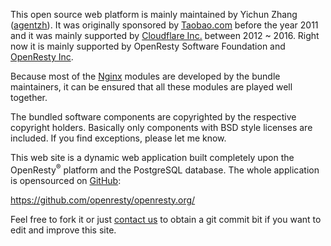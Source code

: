 <!---
    @title         About
    @creator       Yichun Zhang
    @created       2011-06-21 04:07 GMT
    @modifier      Yichun Zhang
    @modifier_link yichun-zhang
    @modified      2013-07-19 00:24 GMT
    @changes       21
--->

This open source web platform is mainly maintained by Yichun Zhang ([agentzh](http://agentzh.org)).
It was originally sponsored by [Taobao.com](http://www.taobao.com) before the
year 2011 and it was mainly supported by [Cloudflare Inc.](http://www.cloudflare.com)
between 2012 ~ 2016. Right now it is mainly supported by OpenResty Software Foundation
and [OpenResty Inc](https://openresty.com).

Because most of the [Nginx](nginx.html) modules are developed by the bundle
maintainers, it can be ensured
that all these modules are played well together.

The bundled software components are copyrighted by the respective copyright
holders.  Basically only components with BSD style licenses are included. If
you find exceptions, please let me know.

This web site is a dynamic web application built completely upon the OpenResty<sup>&reg;</sup>
platform and the PostgreSQL database. The whole application is
opensourced on [GitHub](github.html):

https://github.com/openresty/openresty.org/

Feel free to fork it or just [contact us](contact-us.html) to obtain a git commit
bit if you want to edit and improve this site.
